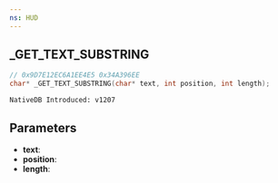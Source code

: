 ```yaml
---
ns: HUD
---
```

## _GET_TEXT_SUBSTRING

```c
// 0x9D7E12EC6A1EE4E5 0x34A396EE
char* _GET_TEXT_SUBSTRING(char* text, int position, int length);
```

```
NativeDB Introduced: v1207
```

## Parameters
* **text**:
* **position**:
* **length**:

